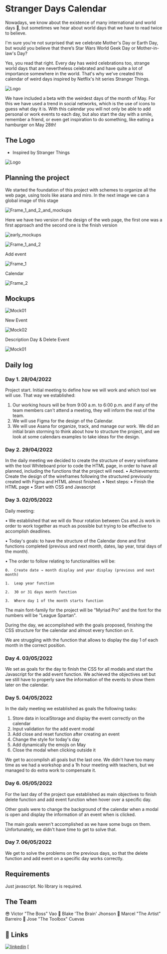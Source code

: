 
# Stranger Days Calendar 

Nowadays, we know about the existence of many international and world days 📆, but sometimes we hear about world days that we have to read twice to believe.

I'm sure you're not surprised that we celebrate Mother's Day or Earth Day, but would you believe that there’s Star Wars World Geek Day or Mother-in-law's Day?

Yes, you read that right. Every day has weird celebrations too, strange world days that are nevertheless celebrated and have quite a lot of importance somewhere in the world.
That's why we've created this calendar of weird days inspired by Netflix's hit series Stranger Things.

![Logo](https://ucarecdn.com/00b370cf-faac-4a1f-9a51-98c023ba7b85/)

We have included a beta with the weirdest days of the month of May. For this we have used a trend in social networks, which is the use of icons to guess what day it is. With this calendar you will not only be able to add personal or work events to each day, but also start the day with a smile, remember a friend, or even get inspiration to do something, like eating a hamburger on May 28th!


## The Logo

- Inspired by Stranger Things 


![Logo](https://ucarecdn.com/26a5a0c7-a810-4ff6-800b-0ee99538045a/)


## Planning the project

We started the foundation of this project with schemes to organize all the web page, using tools like asana and miro. In the next image we can a global image of this stage  

![Frame_1_and_2_and_mockups](https://user-images.githubusercontent.com/90200166/167090776-983ea850-15b5-4762-8790-08782fad212f.png)

Here we have two version of the design of the web page, the first one was a first approach and the second one is the finish version

![early_mockups](https://user-images.githubusercontent.com/90200166/167088462-ddf14e74-22a6-422c-b89e-dd9a96c1708b.png)

![Frame_1_and_2](https://user-images.githubusercontent.com/90200166/167087324-81a74171-0783-429e-888c-4585e90bbc47.png)

Add event

![Frame_1](https://user-images.githubusercontent.com/90200166/167087379-ecdad27a-da1e-4760-acfa-7f3086408dc6.png)

Calendar

![Frame_2](https://user-images.githubusercontent.com/90200166/167087387-63239b42-118c-4146-9ea3-18e678a3e91c.png)


## Mockups
![Mock01](https://ucarecdn.com/5a1106a5-6926-4b7c-8acf-48f59d041d85/)

New Event

![Mock02](https://ucarecdn.com/0d179f55-51ff-4da4-873b-2cb1324e96ec/)

Description Day & Delete Event

![Mock01](https://ucarecdn.com/636bb465-1442-4013-97f4-319a6f3fa8b5/CalendarMockup3as_modal.jpg)

## Daily log

### Day 1. 28/04/2022

Project start. Initial meeting to define how we will work and which tool we will use. That way we established:
1.	Our working hours will be from 9:00 a.m. to 6:00 p.m. and if any of the team members can't attend a meeting, they will inform the rest of the team.
2.	We will use Figma for the design of the Calendar.
3.	We will use Asana for organize, track, and manage our work.
We did an initial brain storming to think about how to structure the project, and we look at some calendars examples to take ideas for the design. 

### Day 2. 29/04/2022

In the daily meeting we decided to create the structure of every wireframe with the tool Whiteboard prior to code the HTML page, in order to have all planned, including the functions that the project will need.
•	Achievements: Create the design of the wireframes following the structured previously created with Figma and HTML almost finished.
•	Next steps: 
•	Finish the HTML page
•	Start with CSS and Javascript


### Day 3. 02/05/2022 

Daily meeting:

•	We established that we will do 1hour rotation between Css and Js work in order to work together as much as possible but trying to be effective to accomplish deadlines. 

•	Today's goals: to have the structure of the Calendar done and first functions completed (previous and next month, dates, lap year, total days of the month). 

•	The order to follow relating to functionalities will be:

    0.	Create date → month display and year display (previous and next month)
    
    1.	Leap year function 
    
    2.	30 or 31 days month function
    
    3.	Where day 1 of the month starts function

The main font-family for the project will be "Myriad Pro" and the font for the numbers will be "League Spartan".

During the day, we accomplished with the goals proposed, finishing the CSS structure for the calendar and almost every function on it. 

We are struggling with the function that allows to display the day 1 of each month in the correct position.

### Day 4. 03/05/2022

We set as goals for the day to finish the CSS for all modals and start the Javascript for the add event function.
We achieved the objectives set but we still have to properly save the information of the events to show them later on the calendar.

### Day 5. 04/05/2022

In the daily meeting we established as goals the following tasks:
1.	Store data in localStorage and display the event correctly on the calendar
2.	Input validation for the add event modal
3.	Add close and reset function after creating an event
4.	Change the style for today's day
5.	Add dynamically the emojis on May
6.	Close the modal when clicking outside it

We get to accomplish all goals but the last one. We didn't have too many time as we had a workshop and a 1h hour meeting with teachers, but we managed to do extra work to compensate it. 


### Day 6. 05/05/2022

For the last day of the project que established as main objectives to finish delete function and add event function when hover over a specific day. 

Other goals were to change the background of the calendar when a modal is open and display the information of an event when is clicked. 

The main goals weren't accomplished as we have some bugs on them. Unfortunately, we didn't have time to get to solve that.


### Day 7. 06/05/2022

We get to solve the problems on the previous days, so that the delete function and add event on a specific day works correctly. 










## Requirements

Just javascript. No library is required.


## The Team
😎  Victor "The Boss" Vao
🧠 Blake 'The Brain' Jhonson
🎨 Marcel "The Artist" Barreiro
🧰 Jose "The Toolbox" Cuevas



## 🔗 Links

[![linkedin](https://img.shields.io/badge/linkedin-0A66C2?style=for-the-badge&logo=linkedin&logoColor=white)](https://www.linkedin.com/in/marcelbarreiro/)
[

